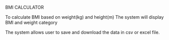 BMI CALCULATOR

To calculate BMI based on weight(kg) and height(m)
The system will display BMI and weight category

The system allows user to save and download the data in csv or excel file.
